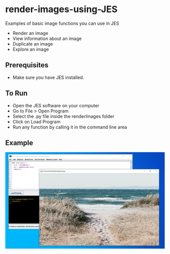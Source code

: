 # render-images-using-JES
Examples of basic image functions you can use in JES

* Render an image
* View information about an image
* Duplicate an image
* Explore an image 

## Prerequisites 

* Make sure you have JES installed. 

## To Run

* Open the JES software on your computer
* Go to File > Open Program 
* Select the .py file inside the renderImages folder
* Click on Load Program
* Run any function by calling it in the command line area

## Example

![alt text](preview.jpg)
